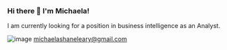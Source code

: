 ### Hi there 👋 I'm Michaela!
I am currently looking for a position in business intelligence as an Analyst.

![image]({[BadgeURLHere](https://img.shields.io/badge/Gmail-D14836?style=for-the-badge&logo=gmail&logoColor=white)https://img.shields.io/badge/Gmail-D14836?style=for-the-badge&logo=gmail&logoColor=white}) michaelashaneleary@gmail.com
